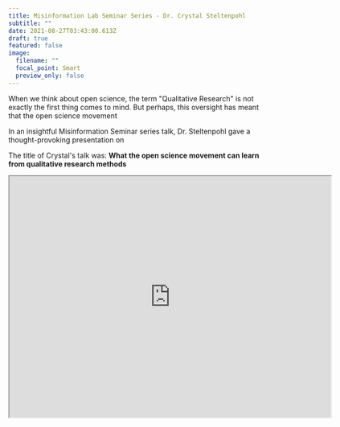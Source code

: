 ```yaml
---
title: Misinformation Lab Seminar Series - Dr. Crystal Steltenpohl
subtitle: ""
date: 2021-08-27T03:43:00.613Z
draft: true
featured: false
image:
  filename: ""
  focal_point: Smart
  preview_only: false
---
```


When we think about open science, the term "Qualitative Research" is not exactly the first thing comes to mind. But perhaps, this oversight has meant that the open science movement 

In an insightful Misinformation Seminar series talk, Dr. Steltenpohl gave a thought-provoking presentation on    

The title of Crystal's talk was: **What the open science movement can learn from qualitative research methods**

<iframe src="https://video.deakin.edu.au/media/t/1_wvlm0i12?ed=2179" width="640" height="480" allow="autoplay"></iframe>

